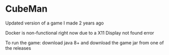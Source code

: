 # CubeMan
Updated version of a game I made 2 years ago

Docker is non-functional right now due to a X11 Display not found error

To run the game: download java 8+ and download the game jar from one of the releases
